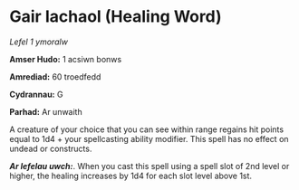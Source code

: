 # Gair Iachaol (Healing Word)

*Lefel 1 ymoralw*

**Amser Hudo:** 1 acsiwn bonws

**Amrediad:** 60 troedfedd

**Cydrannau:** G

**Parhad:** Ar unwaith

A creature of your choice that you can see within range regains hit points equal to 1d4 + your spellcasting ability modifier. This spell has no effect on undead or constructs.

***Ar lefelau uwch:***. When you cast this spell using a spell slot of 2nd level or higher, the healing increases by 1d4 for each slot level above 1st.